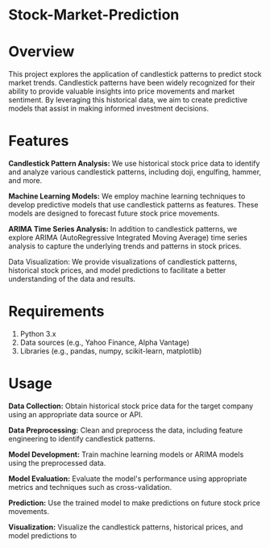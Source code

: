 # Stock-Market-Prediction

# Overview
This project explores the application of candlestick patterns to predict stock market trends. Candlestick patterns have been widely recognized for their ability to provide valuable insights into price movements and market sentiment. By leveraging this historical data, we aim to create predictive models that assist in making informed investment decisions.

# Features
**Candlestick Pattern Analysis:** We use historical stock price data to identify and analyze various candlestick patterns, including doji, engulfing, hammer, and more.

**Machine Learning Models:** We employ machine learning techniques to develop predictive models that use candlestick patterns as features. These models are designed to forecast future stock price movements.

**ARIMA Time Series Analysis:** In addition to candlestick patterns, we explore ARIMA (AutoRegressive Integrated Moving Average) time series analysis to capture the underlying trends and patterns in stock prices.

Data Visualization: We provide visualizations of candlestick patterns, historical stock prices, and model predictions to facilitate a better understanding of the data and results.

# Requirements
1. Python 3.x
2. Data sources (e.g., Yahoo Finance, Alpha Vantage)
3. Libraries (e.g., pandas, numpy, scikit-learn, matplotlib)

# Usage
**Data Collection:** Obtain historical stock price data for the target company using an appropriate data source or API.

**Data Preprocessing:** Clean and preprocess the data, including feature engineering to identify candlestick patterns.

**Model Development:** Train machine learning models or ARIMA models using the preprocessed data.

**Model Evaluation:** Evaluate the model's performance using appropriate metrics and techniques such as cross-validation.

**Prediction:** Use the trained model to make predictions on future stock price movements.

**Visualization:** Visualize the candlestick patterns, historical prices, and model predictions to 
